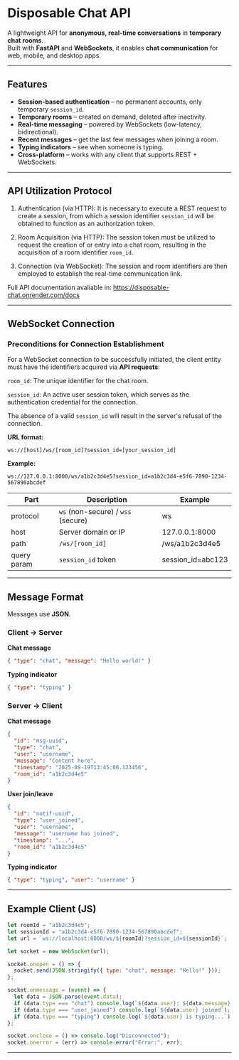 
# Disposable Chat API

A lightweight API for **anonymous, real-time conversations** in **temporary chat rooms**.  
Built with **FastAPI** and **WebSockets**, it enables **chat communication** for web, mobile, and desktop apps.  

---

## Features

- **Session-based authentication** – no permanent accounts, only temporary `session_id`.
- **Temporary rooms** – created on demand, deleted after inactivity.
- **Real-time messaging** – powered by WebSockets (low-latency, bidirectional).
- **Recent messages** – get the last few messages when joining a room.
- **Typing indicators** – see when someone is typing.
- **Cross-platform** – works with any client that supports REST + WebSockets.

---

## API Utilization Protocol

1. Authentication (via HTTP): It is necessary to execute a REST request to create a session, from which a session identifier `session_id` will be obtained to function as an authorization token.

2. Room Acquisition (via HTTP): The session token must be utilized to request the creation of or entry into a chat room, resulting in the acquisition of a room identifier `room_id`.

3. Connection (via WebSocket): The session and room identifiers are then employed to establish the real-time communication link.

Full API documentation avaliable in: https://disposable-chat.onrender.com/docs

---

## WebSocket Connection

### Preconditions for Connection Establishment

For a WebSocket connection to be successfully initiated, the client entity must have the identifiers acquired via **API requests**:

`room_id`: The unique identifier for the chat room.

`session_id`: An active user session token, which serves as the authentication credential for the connection.

The absence of a valid `session_id` will result in the server's refusal of the connection.

**URL format:**
```
ws://[host]/ws/[room_id]?session_id=[your_session_id]
```

**Example:**
```
ws://127.0.0.1:8000/ws/a1b2c3d4e5?session_id=a1b2c3d4-e5f6-7890-1234-567890abcdef
```

| Part        | Description                          | Example           |
|-------------|--------------------------------------|-------------------|
| protocol    | `ws` (non-secure) / `wss` (secure)   | ws                |
| host        | Server domain or IP                  | 127.0.0.1:8000    |
| path        | `/ws/[room_id]`                      | /ws/a1b2c3d4e5    |
| query param | `session_id` token                   | session_id=abc123 |

---

## Message Format

Messages use **JSON**.

### Client → Server
**Chat message**
```json
{ "type": "chat", "message": "Hello world!" }
```

**Typing indicator**
```json
{ "type": "typing" }
```

### Server → Client
**Chat message**
```json
{
  "id": "msg-uuid",
  "type": "chat",
  "user": "username",
  "message": "Content here",
  "timestamp": "2025-08-19T13:45:00.123456",
  "room_id": "a1b2c3d4e5"
}
```

**User join/leave**
```json
{
  "id": "notif-uuid",
  "type": "user_joined",
  "user": "username",
  "message": "username has joined",
  "timestamp": "...",
  "room_id": "a1b2c3d4e5"
}
```

**Typing indicator**
```json
{ "type": "typing", "user": "username" }
```

---

## Example Client (JS)
```javascript
let roomId = "a1b2c3d4e5";
let sessionId = "a1b2c3d4-e5f6-7890-1234-567890abcdef";
let url = `ws://localhost:8000/ws/${roomId}?session_id=${sessionId}`;

let socket = new WebSocket(url);

socket.onopen = () => {
  socket.send(JSON.stringify({ type: "chat", message: "Hello!" }));
};

socket.onmessage = (event) => {
  let data = JSON.parse(event.data);
  if (data.type === "chat") console.log(`${data.user}: ${data.message}`);
  if (data.type === "user_joined") console.log(`${data.user} joined`);
  if (data.type === "typing") console.log(`${data.user} is typing...`);
};

socket.onclose = () => console.log("Disconnected");
socket.onerror = (err) => console.error("Error:", err);
```

---

